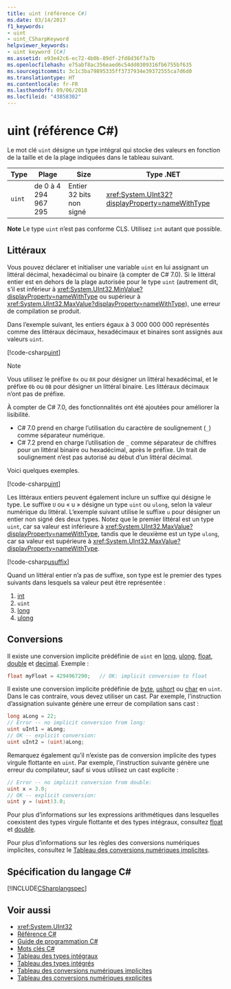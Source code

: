 ```yaml
---
title: uint (référence C#)
ms.date: 03/14/2017
f1_keywords:
- uint
- uint_CSharpKeyword
helpviewer_keywords:
- uint keyword [C#]
ms.assetid: e93e42c6-ec72-4b0b-89df-2fd8d36f7a7b
ms.openlocfilehash: e75abf8ac356eaed6c54dd0309316fb6755bf635
ms.sourcegitcommit: 3c1c3ba79895335ff3737934e39372555ca7d6d0
ms.translationtype: HT
ms.contentlocale: fr-FR
ms.lasthandoff: 09/06/2018
ms.locfileid: "43858302"
---
```

# <a name="uint-c-reference"></a>uint (référence C#)

Le mot clé `uint` désigne un type intégral qui stocke des valeurs en fonction de la taille et de la plage indiquées dans le tableau suivant.  
  
|Type|Plage|Size|Type .NET|  
|----------|-----------|----------|-------------------------|  
|`uint`|de 0 à 4 294 967 295|Entier 32 bits non signé|<xref:System.UInt32?displayProperty=nameWithType>|  
  
 **Note** Le type `uint` n’est pas conforme CLS. Utilisez `int` autant que possible.  
  
## <a name="literals"></a>Littéraux  

Vous pouvez déclarer et initialiser une variable `uint` en lui assignant un littéral décimal, hexadécimal ou binaire (à compter de C# 7.0). Si le littéral entier est en dehors de la plage autorisée pour le type `uint` (autrement dit, s’il est inférieur à <xref:System.UInt32.MinValue?displayProperty=nameWithType> ou supérieur à <xref:System.UInt32.MaxValue?displayProperty=nameWithType>), une erreur de compilation se produit.

Dans l’exemple suivant, les entiers égaux à 3 000 000 000 représentés comme des littéraux décimaux, hexadécimaux et binaires sont assignés aux valeurs `uint`.  
  
[!code-csharp[uint](../../../../samples/snippets/csharp/language-reference/keywords/numeric-literals.cs#UInt)]  

> [!NOTE] 
> Vous utilisez le préfixe `0x` ou `0X` pour désigner un littéral hexadécimal, et le préfixe `0b` ou `0B` pour désigner un littéral binaire. Les littéraux décimaux n’ont pas de préfixe. 

À compter de C# 7.0, des fonctionnalités ont été ajoutées pour améliorer la lisibilité. 
 - C# 7.0 prend en charge l’utilisation du caractère de soulignement (`_`) comme séparateur numérique.
 - C# 7.2 prend en charge l’utilisation de `_` comme séparateur de chiffres pour un littéral binaire ou hexadécimal, après le préfixe. Un trait de soulignement n’est pas autorisé au début d’un littéral décimal.

Voici quelques exemples.

[!code-csharp[uint](../../../../samples/snippets/csharp/language-reference/keywords/numeric-literals.cs#UIntS)]  
 
 Les littéraux entiers peuvent également inclure un suffixe qui désigne le type. Le suffixe `U` ou « u » désigne un type `uint` ou `ulong`, selon la valeur numérique du littéral. L’exemple suivant utilise le suffixe `u` pour désigner un entier non signé des deux types. Notez que le premier littéral est un type `uint`, car sa valeur est inférieure à <xref:System.UInt32.MaxValue?displayProperty=nameWithType>, tandis que le deuxième est un type `ulong`, car sa valeur est supérieure à <xref:System.UInt32.MaxValue?displayProperty=nameWithType>.

[!code-csharp[usuffix](../../../../samples/snippets/csharp/language-reference/keywords/numeric-suffixes.cs#1)]  
 
Quand un littéral entier n’a pas de suffixe, son type est le premier des types suivants dans lesquels sa valeur peut être représentée : 

1. [int](int.md)
2. `uint`
3. [long](../../../csharp/language-reference/keywords/long.md)
4. [ulong](../../../csharp/language-reference/keywords/ulong.md) 
  
## <a name="conversions"></a>Conversions  
 Il existe une conversion implicite prédéfinie de `uint` en [long](../../../csharp/language-reference/keywords/long.md), [ulong](../../../csharp/language-reference/keywords/ulong.md), [float](../../../csharp/language-reference/keywords/float.md), [double](../../../csharp/language-reference/keywords/double.md) et [decimal](../../../csharp/language-reference/keywords/decimal.md). Exemple :  
  
```csharp  
float myFloat = 4294967290;   // OK: implicit conversion to float  
```  
  
 Il existe une conversion implicite prédéfinie de [byte](../../../csharp/language-reference/keywords/byte.md), [ushort](../../../csharp/language-reference/keywords/ushort.md) ou [char](../../../csharp/language-reference/keywords/char.md) en `uint`. Dans le cas contraire, vous devez utiliser un cast. Par exemple, l’instruction d’assignation suivante génère une erreur de compilation sans cast :  
  
```csharp  
long aLong = 22;  
// Error -- no implicit conversion from long:  
uint uInt1 = aLong;   
// OK -- explicit conversion:  
uint uInt2 = (uint)aLong;  
```  
  
 Remarquez également qu’il n’existe pas de conversion implicite des types virgule flottante en `uint`. Par exemple, l’instruction suivante génère une erreur du compilateur, sauf si vous utilisez un cast explicite :  
  
```csharp  
// Error -- no implicit conversion from double:  
uint x = 3.0;  
// OK -- explicit conversion:  
uint y = (uint)3.0;   
```  
  
 Pour plus d’informations sur les expressions arithmétiques dans lesquelles coexistent des types virgule flottante et des types intégraux, consultez [float](../../../csharp/language-reference/keywords/float.md) et [double](../../../csharp/language-reference/keywords/double.md).  
  
 Pour plus d’informations sur les règles des conversions numériques implicites, consultez le [Tableau des conversions numériques implicites](../../../csharp/language-reference/keywords/implicit-numeric-conversions-table.md).  
  
## <a name="c-language-specification"></a>Spécification du langage C#  
 [!INCLUDE[CSharplangspec](~/includes/csharplangspec-md.md)]  
  
## <a name="see-also"></a>Voir aussi

- <xref:System.UInt32>  
- [Référence C#](../../../csharp/language-reference/index.md)  
- [Guide de programmation C#](../../../csharp/programming-guide/index.md)  
- [Mots clés C#](../../../csharp/language-reference/keywords/index.md)  
- [Tableau des types intégraux](../../../csharp/language-reference/keywords/integral-types-table.md)  
- [Tableau des types intégrés](../../../csharp/language-reference/keywords/built-in-types-table.md)  
- [Tableau des conversions numériques implicites](../../../csharp/language-reference/keywords/implicit-numeric-conversions-table.md)  
- [Tableau des conversions numériques explicites](../../../csharp/language-reference/keywords/explicit-numeric-conversions-table.md)
